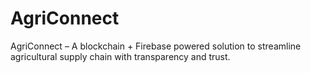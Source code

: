 # AgriConnect
AgriConnect – A blockchain + Firebase powered solution to streamline agricultural supply chain with transparency and trust.
